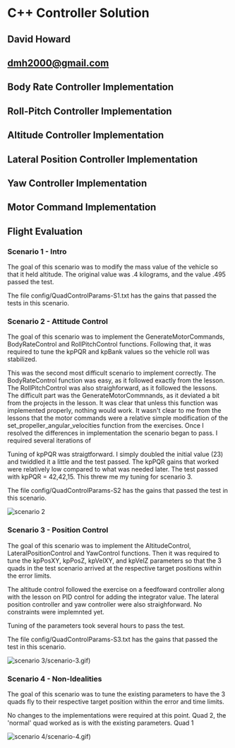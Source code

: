 # C++ Controller Solution
## David Howard
##  dmh2000@gmail.com

## Body Rate Controller Implementation

## Roll-Pitch Controller Implementation

## Altitude Controller Implementation

## Lateral Position Controller Implementation

## Yaw Controller Implementation

## Motor Command Implementation

## Flight Evaluation

### Scenario 1 - Intro
The goal of this scenario was to modify the mass value of the vehicle
so that it held altitude. The original value was .4 kilograms, and
the value .495 passed the test. 

The file config/QuadControlParams-S1.txt has the gains that passed
the tests in this scenario.

### Scenario 2 - Attitude Control
The goal of this scenario was to implement the GenerateMotorCommands,
BodyRateControl and RollPitchControl functions. Following that,
it was required to tune the kpPQR and kpBank values so the vehicle roll was
stabilized.

This was the second most difficult scenario to implement correctly. The
BodyRateControl function was easy, as it followed exactly from the
lesson. The RollPitchControl was also straighforward, as it
followed the lessons. The difficult part was the GenerateMotorCommnands, 
as it deviated a bit from the projects in the lesson. It was
clear that unless this function was implemented properly, nothing
would work. It wasn't clear to me from the lessons that the motor commands were a relative simple
modification of the  set_propeller_angular_velocities function
from the exercises. Once I resolved the differences in implementation
the scenario began to pass. I required several iterations of 

Tuning of kpPQR was straigtforward. I simply doubled the initial value (23) and twiddled it a little
and the test passed. The kpPQR gains that worked were relatively low compared to what was needed later. 
The test passed with kpPQR = 42,42,15. This threw me my tuning for scenario 3.

The file config/QuadControlParams-S2 has the gains that passed the test in this
scenario.

![scenario 2](file:///./scenario-2.gif)


### Scenario 3 - Position Control
The goal of this scenario was to implement the  AltitudeControl, LateralPositionControl
and YawControl functions. Then it was required to tune the kpPosXY, kpPosZ, kpVelXY, and
kpVelZ parameters so that the 3 quads in the test scenario arrived at the respective
target positions within the error limits. 

The altitude control followed the exercise on a feedfoward controller along with the lesson on PID control for
adding the integrator value. The lateral position controller and yaw controller were also straighforward. No constraints
were implemnted yet. 

Tuning of the parameters took several hours to pass the test. 

The file config/QuadControlParams-S3.txt has the gains that passed the test in this scenario.

![scenario 3](https://github.com/dmh2000/FCND-Controls-DPP)/scenario-3.gif)

### Scenario 4 - Non-Idealities
The goal of this scenario was to tune the existing parameters to have the 3 quads fly to their respective
target position within the error and time limits. 

No changes to the implementations were required at this point. Quad 2, the 'normal' quad worked as is
with the existing parameters. Quad 1

![scenario 4](https://github.com/dmh2000/FCND-Controls-DPP)/scenario-4.gif)



